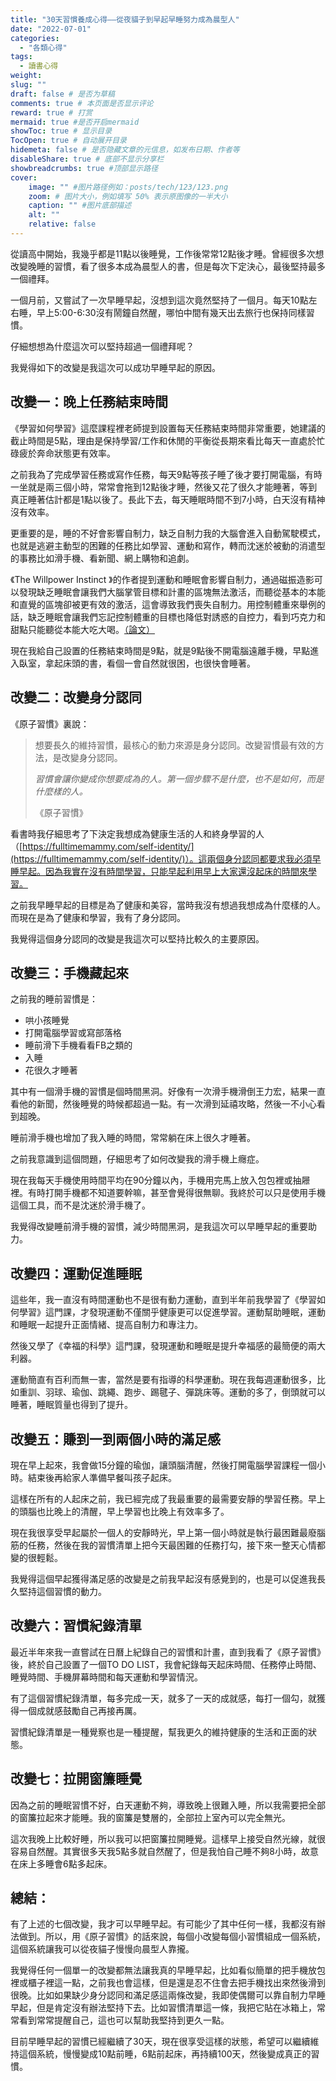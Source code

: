 ```yaml
---
title: "30天習慣養成心得——從夜貓子到早起早睡努力成為晨型人"
date: "2022-07-01"
categories: 
  - "各類心得"
tags: 
  - 讀書心得
weight:
slug: ""
draft: false # 是否为草稿
comments: true # 本页面是否显示评论
reward: true # 打赏
mermaid: true #是否开启mermaid
showToc: true # 显示目录
TocOpen: true # 自动展开目录
hidemeta: false # 是否隐藏文章的元信息，如发布日期、作者等
disableShare: true # 底部不显示分享栏
showbreadcrumbs: true #顶部显示路径
cover:
    image: "" #图片路径例如：posts/tech/123/123.png
    zoom: # 图片大小，例如填写 50% 表示原图像的一半大小
    caption: "" #图片底部描述
    alt: ""
    relative: false
---
```


從讀高中開始，我幾乎都是11點以後睡覺，工作後常常12點後才睡。曾經很多次想改變晚睡的習慣，看了很多本成為晨型人的書，但是每次下定決心，最後堅持最多一個禮拜。

一個月前，又嘗試了一次早睡早起，沒想到這次竟然堅持了一個月。每天10點左右睡，早上5:00-6:30沒有鬧鐘自然醒，哪怕中間有幾天出去旅行也保持同樣習慣。

仔細想想為什麼這次可以堅持超過一個禮拜呢？

我覺得如下的改變是我這次可以成功早睡早起的原因。

## 改變一：晚上任務結束時間

《學習如何學習》這麼課程裡老師提到設置每天任務結束時間非常重要，她建議的截止時間是5點，理由是保持學習/工作和休閒的平衡從長期來看比每天一直處於忙碌疲於奔命狀態更有效率。

之前我為了完成學習任務或寫作任務，每天9點等孩子睡了後才要打開電腦，有時一坐就是兩三個小時，常常會拖到12點後才睡，然後又花了很久才能睡著，等到真正睡著估計都是1點以後了。長此下去，每天睡眠時間不到7小時，白天沒有精神沒有效率。

更重要的是，睡的不好會影響自制力，缺乏自制力我的大腦會進入自動駕駛模式，也就是逃避主動型的困難的任務比如學習、運動和寫作，轉而沈迷於被動的消遣型的事務比如滑手機、看新聞、網上購物和追劇。

《The Willpower Instinct 》的作者提到運動和睡眠會影響自制力，通過磁振造影可以發現缺乏睡眠會讓我們大腦掌管目標和計畫的區塊無法激活，而聽從基本的本能和直覺的區塊卻被更有效的激活，這會導致我們喪失自制力。用控制體重來舉例的話，缺乏睡眠會讓我們忘記控制體重的目標也降低對誘惑的自控力，看到巧克力和甜點只能聽從本能大吃大喝。[（論文）](https://www.researchgate.net/publication/50831535_Sleep_Deprivation_Amplifies_Reactivity_of_Brain_Reward_Networks_Biasing_the_Appraisal_of_Positive_Emotional_Experiences)

現在我給自己設置的任務結束時間是9點，就是9點後不開電腦遠離手機，早點進入臥室，拿起床頭的書，看個一會自然就很困，也很快會睡著。

## 改變二：改變身分認同

《原子習慣》裏說：

> 想要長久的維持習慣，最核心的動力來源是身分認同。改變習慣最有效的方法，是改變身分認同。
> 
> _習慣會讓你變成你想要成為的人。第一個步驟不是什麼，也不是如何，而是什麼樣的人。_
> 
> 《原子習慣》

看書時我仔細思考了下決定我想成為健康生活的人和終身學習的人（[https://fulltimemammy.com/self-identity/](https://fulltimemammy.com/self-identity/)）。這兩個身分認同都要求我必須早睡早起。因為我實在沒有時間學習，只能早起利用早上大家還沒起床的時間來學習。

之前我早睡早起的目標是為了健康和美容，當時我沒有想過我想成為什麼樣的人。而現在是為了健康和學習，我有了身分認同。

我覺得這個身分認同的改變是我這次可以堅持比較久的主要原因。

## 改變三：手機藏起來

之前我的睡前習慣是：

- 哄小孩睡覺
- 打開電腦學習或寫部落格
- 睡前滑下手機看看FB之類的
- 入睡
- 花很久才睡著

其中有一個滑手機的習慣是個時間黑洞。好像有一次滑手機滑倒王力宏，結果一直看他的新聞，然後睡覺的時候都超過一點。有一次滑到延禧攻略，然後一不小心看到超晚。

睡前滑手機也增加了我入睡的時間，常常躺在床上很久才睡著。

之前我意識到這個問題，仔細思考了如何改變我的滑手機上癮症。

現在我每天手機使用時間平均在90分鐘以內，手機用完馬上放入包包裡或抽屜裡。有時打開手機都不知道要幹嘛，甚至會覺得很無聊。我終於可以只是使用手機這個工具，而不是沈迷於滑手機了。

我覺得改變睡前滑手機的習慣，減少時間黑洞，是我這次可以早睡早起的重要助力。

## 改變四：運動促進睡眠

這些年，我一直沒有時間運動也不是很有動力運動，直到半年前我學習了《學習如何學習》這門課，才發現運動不僅關乎健康更可以促進學習。運動幫助睡眠，運動和睡眠一起提升正面情緒、提高自制力和專注力。

然後又學了《幸福的科學》這門課，發現運動和睡眠是提升幸福感的最簡便的兩大利器。

運動簡直有百利而無一害，當然是要有指導的科學運動。現在我每週運動很多，比如重訓、羽球、瑜伽、跳繩、跑步、踢毽子、彈跳床等。運動的多了，倒頭就可以睡著，睡眠質量也得到了提升。

## 改變五：賺到一到兩個小時的滿足感

現在早上起來，我會做15分鐘的瑜伽，讓頭腦清醒，然後打開電腦學習課程一個小時。結束後再給家人準備早餐叫孩子起床。

這樣在所有的人起床之前，我已經完成了我最重要的最需要安靜的學習任務。早上的頭腦也比晚上的清醒，早上學習也比晚上有效率多了。

現在我很享受早起屬於一個人的安靜時光，早上第一個小時就是執行最困難最廢腦筋的任務，然後在我的習慣清單上把今天最困難的任務打勾，接下來一整天心情都變的很輕鬆。

我覺得這個早起獲得滿足感的改變是之前我早起沒有感覺到的，也是可以促進我長久堅持這個習慣的動力。

## 改變六：習慣紀錄清單

最近半年來我一直嘗試在日曆上紀錄自己的習慣和計畫，直到我看了《原子習慣》後，終於自己設置了一個TO DO LIST，我會紀錄每天起床時間、任務停止時間、睡覺時間、手機屏幕時間和每天運動和學習情況。

有了這個習慣紀錄清單，每多完成一天，就多了一天的成就感，每打一個勾，就獲得一個成就感鼓勵自己再接再厲。

習慣紀錄清單是一種覺察也是一種提醒，幫我更久的維持健康的生活和正面的狀態。

## 改變七：拉開窗簾睡覺

因為之前的睡眠習慣不好，白天運動不夠，導致晚上很難入睡，所以我需要把全部的窗簾拉起來才能睡。我的窗簾是雙層的，全部拉上室內可以完全無光。

這次我晚上比較好睡，所以我可以把窗簾拉開睡覺。這樣早上接受自然光線，就很容易自然醒。其實很多天我5點多就自然醒了，但是我怕自己睡不夠8小時，故意在床上多睡會6點多起床。

## 總結：

有了上述的七個改變，我才可以早睡早起。有可能少了其中任何一樣，我都沒有辦法做到。所以，用《原子習慣》的話來說，每個小改變每個小習慣組成一個系統，這個系統讓我可以從夜貓子慢慢向晨型人靠攏。

我覺得任何一個單一的改變都無法讓我真的早睡早起，比如看似簡單的把手機放包裡或櫃子裡這一點，之前我也會這樣，但是還是忍不住會去把手機找出來然後滑到很晚。比如如果缺少身分認同和滿足感這兩條改變，我即使偶爾可以靠自制力早睡早起，但是肯定沒有辦法堅持下去。比如習慣清單這一條，我把它貼在冰箱上，常常看到常常提醒自己，這也可以幫助我堅持到更久一點。

目前早睡早起的習慣已經繼續了30天，現在很享受這樣的狀態，希望可以繼續維持這個系統，慢慢變成10點前睡，6點前起床，再持續100天，然後變成真正的習慣。
